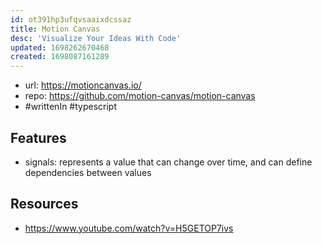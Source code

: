 ```yaml
---
id: ot391hp3ufqvsaaixdcssaz
title: Motion Canvas
desc: 'Visualize Your Ideas With Code'
updated: 1698262670468
created: 1698087161289
---
```


- url: https://motioncanvas.io/
- repo: https://github.com/motion-canvas/motion-canvas
- #writtenIn #typescript
  
## Features

- signals: represents a value that can change over time, and can define dependencies between values

## Resources

- https://www.youtube.com/watch?v=H5GETOP7ivs